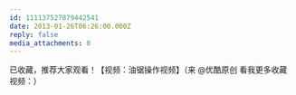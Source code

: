 ```yaml
---
id: 111137527879442541
date: 2013-01-26T06:26:00.000Z
reply: false
media_attachments: 0
---
```


已收藏，推荐大家观看！【视频：油锯操作视频】（来 @优酷原创 看我更多收藏视频：）​​​​

